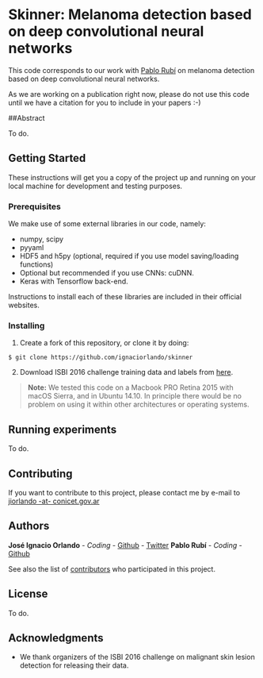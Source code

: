 # Skinner: Melanoma detection based on deep convolutional neural networks

This code corresponds to our work with [Pablo Rubí](https://github.com/blito) on melanoma detection based on deep convolutional neural networks.

As we are working on a publication right now, please do not use this code until we have a citation for you to include in your papers :-)

##Abstract

To do.

## Getting Started

These instructions will get you a copy of the project up and running on your local machine for development and testing purposes.

### Prerequisites

We make use of some external libraries in our code, namely:

 - numpy, scipy
 - pyyaml
 - HDF5 and h5py (optional, required if you use model saving/loading functions)
 - Optional but recommended if you use CNNs: cuDNN.
 - Keras with Tensorflow back-end.

Instructions to install each of these libraries are included in their official websites.

### Installing

 1. Create a fork of this repository, or clone it by doing:
```
$ git clone https://github.com/ignaciorlando/skinner
```
 2. Download ISBI 2016 challenge training data and labels from [here](https://challenge.kitware.com/#phase/5667455bcad3a56fac786791).

> **Note:** We tested this code on a Macbook PRO Retina 2015 with macOS Sierra, and in Ubuntu 14.10. In principle there would be no problem on using it within other architectures or operating systems.

## Running experiments

To do.


## Contributing

If you want to contribute to this project, please contact me by e-mail to [jiorlando -at- conicet.gov.ar](mailto:jiorlando@conicet.gov.ar)

## Authors

**José Ignacio Orlando** - *Coding* - [Github](https://github.com/ignaciorlando) - [Twitter](https://twitter.com/ignaciorlando)
**Pablo Rubí** - *Coding* - [Github](https://github.com/blito)

See also the list of [contributors](https://github.com/ignaciorlando/skinner/graphs/contributors) who participated in this project.

## License

To do.

## Acknowledgments

* We thank organizers of the ISBI 2016 challenge on malignant skin lesion detection for releasing their data.
